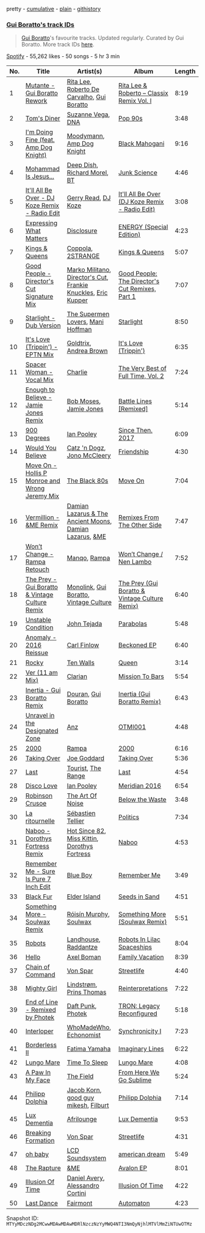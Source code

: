 pretty - [cumulative](/playlists/cumulative/37i9dQZF1DX4fgrmoIzHtd.md) - [plain](/playlists/plain/37i9dQZF1DX4fgrmoIzHtd) - [githistory](https://github.githistory.xyz/mackorone/spotify-playlist-archive/blob/main/playlists/plain/37i9dQZF1DX4fgrmoIzHtd)

### [Gui Boratto's track IDs](https://open.spotify.com/playlist/37i9dQZF1DX4fgrmoIzHtd)

> <a href="spotify:artist:27LGatz1m8aJ7ZaVVWEphc">Gui Boratto</a>'s favourite tracks\. Updated regularly\. Curated by Gui Boratto\. More track IDs <a href="spotify:genre:track\_id">here</a>.

[Spotify](https://open.spotify.com/user/spotify) - 55,262 likes - 50 songs - 5 hr 3 min

| No. | Title | Artist(s) | Album | Length |
|---|---|---|---|---|
| 1 | [Mutante \- Gui Boratto Rework](https://open.spotify.com/track/6pfGxlp0yBwaydQft6qvCr) | [Rita Lee](https://open.spotify.com/artist/7dnT2FUXhjirperXaH22IJ), [Roberto De Carvalho](https://open.spotify.com/artist/4w4ll81d0dR8gz989jjko1), [Gui Boratto](https://open.spotify.com/artist/27LGatz1m8aJ7ZaVVWEphc) | [Rita Lee & Roberto – Classix Remix Vol\. l](https://open.spotify.com/album/1dmsWqBXFAODlZHUyDCFZm) | 8:19 |
| 2 | [Tom's Diner](https://open.spotify.com/track/6bsNvJgf6TCrBenHz1Odzs) | [Suzanne Vega](https://open.spotify.com/artist/3X0tJzVYoWlfjLYI0Ridsw), [DNA](https://open.spotify.com/artist/2rGm8R7YDTbqDCVlNssQyL) | [Pop 90s](https://open.spotify.com/album/2zd6YQN1Y6m8XMpTWsd24S) | 3:48 |
| 3 | [I'm Doing Fine \(feat\. Amp Dog Knight\)](https://open.spotify.com/track/5vOSahSFyo87bRpf3yoBNg) | [Moodymann](https://open.spotify.com/artist/6pohviZSNRueSX7uNu63ZX), [Amp Dog Knight](https://open.spotify.com/artist/503YnJpJW6VVlo328rItz6) | [Black Mahogani](https://open.spotify.com/album/224OuhZ1LThmaYGhD8ikq6) | 9:16 |
| 4 | [Mohammad Is Jesus...](https://open.spotify.com/track/2Bi1tzT54EqOloEaOKGns5) | [Deep Dish](https://open.spotify.com/artist/720JYpdCgHuTmDeryW0wEA), [Richard Morel](https://open.spotify.com/artist/1SLUSG19BtbUxxaxLaf2CP), [BT](https://open.spotify.com/artist/64MoFdq8ORI3V98AR5SPWL) | [Junk Science](https://open.spotify.com/album/3PVDjaftFMiLrtxb3pMvaR) | 4:46 |
| 5 | [It'll All Be Over \- DJ Koze Remix \- Radio Edit](https://open.spotify.com/track/48dojgnBKfp3drKOFdwycc) | [Gerry Read](https://open.spotify.com/artist/5FIfw6s4iYUFu6tA3iIIOQ), [DJ Koze](https://open.spotify.com/artist/1kR99O4MgSTasyeJh8UFCg) | [It'll All Be Over \(DJ Koze Remix \- Radio Edit\)](https://open.spotify.com/album/0T4xFSNi3vOmlC4GUXPfIE) | 3:08 |
| 6 | [Expressing What Matters](https://open.spotify.com/track/3fdnxhT4BD5uM0uPbvCHSf) | [Disclosure](https://open.spotify.com/artist/6nS5roXSAGhTGr34W6n7Et) | [ENERGY \(Special Edition\)](https://open.spotify.com/album/5DAGlKFzRIEUrARoKzguZO) | 4:23 |
| 7 | [Kings & Queens](https://open.spotify.com/track/4FltqWgq9lNJhYHnOMjJ7s) | [Coppola](https://open.spotify.com/artist/3ZWMer3TwUiMxSFYqgfurT), [2STRANGE](https://open.spotify.com/artist/7mnsTGmApJRfHFs1ymmBIi) | [Kings & Queens](https://open.spotify.com/album/57N4CzLOa2UnTf8WG3I6u0) | 5:07 |
| 8 | [Good People \- Director's Cut Signature Mix](https://open.spotify.com/track/2jmdbJC17b8GuK9t04QPRD) | [Marko Militano](https://open.spotify.com/artist/4G71Sd2gnFJrcNqT9nhczK), [Director's Cut](https://open.spotify.com/artist/0sgCVo8Q7D7zCPZL3TytL0), [Frankie Knuckles](https://open.spotify.com/artist/63yl9nDNrHpiAYGlNJxxjc), [Eric Kupper](https://open.spotify.com/artist/2ATkDceAaeLUkxPnJPHGkz) | [Good People: The Director's Cut Remixes, Part 1](https://open.spotify.com/album/6hU5dChzhnj0XBec5U3iOs) | 7:07 |
| 9 | [Starlight \- Dub Version](https://open.spotify.com/track/2x9r2c229qzO4sMI68cR2d) | [The Supermen Lovers](https://open.spotify.com/artist/08dJ0NJ9jMf8qdLmdhQ2yA), [Mani Hoffman](https://open.spotify.com/artist/4h5uH2PyDzfpfZresu96cw) | [Starlight](https://open.spotify.com/album/3UO75WLhEfcx45md7M3bBX) | 8:50 |
| 10 | [It's Love \(Trippin'\) \- EPTN Mix](https://open.spotify.com/track/00NwCKUjcDmmQQox5JAnBD) | [Goldtrix](https://open.spotify.com/artist/4Pif8am2UHNsBFcUA9zthX), [Andrea Brown](https://open.spotify.com/artist/1pFPaJCULP8CZE6y0tbzyn) | [It's Love \(Trippin'\)](https://open.spotify.com/album/4ZL67EHZO6iXprpzl6N5Wc) | 6:35 |
| 11 | [Spacer Woman \- Vocal Mix](https://open.spotify.com/track/6bhFPL4VvCSyh0Dow2P8A3) | [Charlie](https://open.spotify.com/artist/2BVAd0vqvZ21gFCB48WHcz) | [The Very Best of Full Time, Vol\. 2](https://open.spotify.com/album/2YKf9aAhyLdPu7AJKjiEWU) | 7:24 |
| 12 | [Enough to Believe \- Jamie Jones Remix](https://open.spotify.com/track/4LtVrrqpn48l4Iq7KIshmi) | [Bob Moses](https://open.spotify.com/artist/6LHsnRBUYhFyt01PdKXAF5), [Jamie Jones](https://open.spotify.com/artist/4admDxmnri5Zco0xYrJ0ji) | [Battle Lines \[Remixed\]](https://open.spotify.com/album/1rVRWqock6arU9LRN0jHgK) | 5:14 |
| 13 | [900 Degrees](https://open.spotify.com/track/3nBF7oaQBAY6M2eVuUCnYn) | [Ian Pooley](https://open.spotify.com/artist/1m4GViPjIy4T8Pd0Iz6hRS) | [Since Then\. 2017](https://open.spotify.com/album/74FdEWxQOWLu9lBEuMmdmM) | 6:09 |
| 14 | [Would You Believe](https://open.spotify.com/track/0HvtGDMR4hVmNK3HBUIUOS) | [Catz 'n Dogz](https://open.spotify.com/artist/5tYqFEuFELxnJZgGmmsfSh), [Jono McCleery](https://open.spotify.com/artist/23usQJ95w7f95tnN4MJEgy) | [Friendship](https://open.spotify.com/album/6xmqbQZeI90wR4inGj3snR) | 4:30 |
| 15 | [Move On \- Hollis P Monroe and Wrong Jeremy Mix](https://open.spotify.com/track/6JfkjVHAiiHLstuGmlTlpw) | [The Black 80s](https://open.spotify.com/artist/5cYxob4Dt5P2jCTKvZULxW) | [Move On](https://open.spotify.com/album/3rCke6u6yIFmGduY5qIfXE) | 7:04 |
| 16 | [Vermillion \- &ME Remix](https://open.spotify.com/track/14sXAzJk59scwHtuQjOIlM) | [Damian Lazarus & The Ancient Moons](https://open.spotify.com/artist/6eWDcQUkr1JSLQLn5j6dsc), [Damian Lazarus](https://open.spotify.com/artist/3EIJ8wiUHbgkRCt5cpRrQv), [&ME](https://open.spotify.com/artist/5mIowAJMp7RKNheelruV5z) | [Remixes From The Other Side](https://open.spotify.com/album/4JlKhvgS86NmWsQlQ5BGq0) | 7:47 |
| 17 | [Won’t Change \- Rampa Retouch](https://open.spotify.com/track/7zj7FsIhzCcJRAJGvGHS7p) | [Manqo](https://open.spotify.com/artist/5RkXCaTig73NAHGMmDgyoQ), [Rampa](https://open.spotify.com/artist/08jywfUS0hp8XYlYs0cvz8) | [Won’t Change / Nen Lambo](https://open.spotify.com/album/5o83vLoMPvQZXYqfzNM68I) | 7:52 |
| 18 | [The Prey \- Gui Boratto & Vintage Culture Remix](https://open.spotify.com/track/7vXoveyI4GRF6VBRPayZpo) | [Monolink](https://open.spotify.com/artist/2I4hRNCYkPKJQlkoEZKjYx), [Gui Boratto](https://open.spotify.com/artist/27LGatz1m8aJ7ZaVVWEphc), [Vintage Culture](https://open.spotify.com/artist/28uJnu5EsrGml2tBd7y8ts) | [The Prey \(Gui Boratto & Vintage Culture Remix\)](https://open.spotify.com/album/10dJSNEtG0jPua0J2g1QPI) | 6:40 |
| 19 | [Unstable Condition](https://open.spotify.com/track/39xkKxJDrBkvzMIof2ezKX) | [John Tejada](https://open.spotify.com/artist/2JWmMcE8Z0vapxOIiT7PLq) | [Parabolas](https://open.spotify.com/album/1ysY4ZKWker8yinW7hg5Jx) | 5:48 |
| 20 | [Anomaly \- 2016 Reissue](https://open.spotify.com/track/348kJABLDnxa9pFGobIyZh) | [Carl Finlow](https://open.spotify.com/artist/6g7KhV5p6W6oK0gZJkZXZW) | [Beckoned EP](https://open.spotify.com/album/3qlIuw9mIxThgnXboKKCih) | 6:40 |
| 21 | [Rocky](https://open.spotify.com/track/79BpfjCZi5r16P0vZNyKwz) | [Ten Walls](https://open.spotify.com/artist/4veIvBHKoUacjuoMOm3vsg) | [Queen](https://open.spotify.com/album/77QWwGpVhglrUy859OCm0O) | 3:14 |
| 22 | [Ver \(11 am Mix\)](https://open.spotify.com/track/2oC6A97Ob4IsvFpAXonDxW) | [Clarian](https://open.spotify.com/artist/2polW59xyLfTDB4E5Ig7Xa) | [Mission To Bars](https://open.spotify.com/album/6JYlxfKYqun1GvGz0e5JoC) | 5:54 |
| 23 | [Inertia \- Gui Boratto Remix](https://open.spotify.com/track/22Srp74oCRd07Rnb3VWsHn) | [Douran](https://open.spotify.com/artist/3Rvdn0CASBunaYXQHEKIoQ), [Gui Boratto](https://open.spotify.com/artist/27LGatz1m8aJ7ZaVVWEphc) | [Inertia \(Gui Boratto Remix\)](https://open.spotify.com/album/3bVZseWh8vMnTFt3sEA83a) | 6:43 |
| 24 | [Unravel in the Designated Zone](https://open.spotify.com/track/10IxtRq6xz3ABo8E9aDROE) | [Anz](https://open.spotify.com/artist/1Ysz8yMgr4g1Ol3l1m3yOt) | [OTMI001](https://open.spotify.com/album/12w3hePulByvTE7fOF0r6W) | 4:48 |
| 25 | [2000](https://open.spotify.com/track/1aXWYqpdI601RhN7dhLSuR) | [Rampa](https://open.spotify.com/artist/08jywfUS0hp8XYlYs0cvz8) | [2000](https://open.spotify.com/album/2ziNJ44NFQHr7MH5WUBRs2) | 6:16 |
| 26 | [Taking Over](https://open.spotify.com/track/1nvBoPz0o0Y5WYT5aaoSKZ) | [Joe Goddard](https://open.spotify.com/artist/380fnmlGnkyueBMqGWx2k5) | [Taking Over](https://open.spotify.com/album/5jEBgUyhPLu3QUoZvbRdCa) | 5:36 |
| 27 | [Last](https://open.spotify.com/track/0n1KK4wHT71v40NBhOCbfz) | [Tourist](https://open.spotify.com/artist/2ABBMkcUeM9hdpimo86mo6), [The Range](https://open.spotify.com/artist/5xsSdtWHooM9IL5WnDWTdD) | [Last](https://open.spotify.com/album/7fW6TfL1hggdSSrCA9h13E) | 4:54 |
| 28 | [Disco Love](https://open.spotify.com/track/4gb7wFrlBXabMyX8fAkAcW) | [Ian Pooley](https://open.spotify.com/artist/1m4GViPjIy4T8Pd0Iz6hRS) | [Meridian 2016](https://open.spotify.com/album/7IevppU9STA3qUXHvkbKK9) | 6:54 |
| 29 | [Robinson Crusoe](https://open.spotify.com/track/0JgU7cgt7M4SQUBchENA9C) | [The Art Of Noise](https://open.spotify.com/artist/77zrvBORXcnTyysjjKRfBU) | [Below the Waste](https://open.spotify.com/album/2gtUqMGKwcQIWjxDo2S0qw) | 3:48 |
| 30 | [La ritournelle](https://open.spotify.com/track/0qG1teoBvooRo7Z5Z8edCk) | [Sébastien Tellier](https://open.spotify.com/artist/23ymPLjbtAMzTJS2qRtQ8Z) | [Politics](https://open.spotify.com/album/05MRLgXFBdHFMww01vbvWY) | 7:34 |
| 31 | [Naboo \- Dorothys Fortress Remix](https://open.spotify.com/track/3bmWxCjl9dTRLyW9mRwLvB) | [Hot Since 82](https://open.spotify.com/artist/1tRBmMtER4fGrzrt8O9VpS), [Miss Kittin](https://open.spotify.com/artist/3QhNv79NoIvarU6N57GBzL), [Dorothys Fortress](https://open.spotify.com/artist/6VLxD1WKg1ykIzBC9nuDAN) | [Naboo](https://open.spotify.com/album/5eCYzeSNQwpMNo8F1jlWhd) | 4:53 |
| 32 | [Remember Me \- Sure Is Pure 7 Inch Edit](https://open.spotify.com/track/3dipSm7lWInMbL3hRuMNBg) | [Blue Boy](https://open.spotify.com/artist/5wAkbDfgFUeXzWO4rdPQiG) | [Remember Me](https://open.spotify.com/album/12VFylHDX01Xw4joC9wH6Z) | 3:49 |
| 33 | [Black Fur](https://open.spotify.com/track/51loDBKDk2hhKZCC9DoSTP) | [Elder Island](https://open.spotify.com/artist/3EnbnmqrrvApHJs6FMvYik) | [Seeds in Sand](https://open.spotify.com/album/4IZtfkdzACIDkdBXq6N5vH) | 4:51 |
| 34 | [Something More \- Soulwax Remix](https://open.spotify.com/track/4PWEykGSiHKHPolL4TVNjw) | [Róisín Murphy](https://open.spotify.com/artist/3qwabfaWewpfli7hMNM3O8), [Soulwax](https://open.spotify.com/artist/43mWhBXSflupNLuNjM5vff) | [Something More \(Soulwax Remix\)](https://open.spotify.com/album/71f1YS367eaqIsPQi58Ylt) | 5:51 |
| 35 | [Robots](https://open.spotify.com/track/4JLHvLj1cHJpopm40v32lY) | [Landhouse](https://open.spotify.com/artist/0b05DhI4gD2fNDlqbFBOyt), [Raddantze](https://open.spotify.com/artist/1GHfdjpfUhB42zcMKm2EOL) | [Robots In Lilac Spaceships](https://open.spotify.com/album/1pRQnDjYshduiknpZpWrPc) | 8:04 |
| 36 | [Hello](https://open.spotify.com/track/73z0nxgDAKFdbjtOOPzRf8) | [Axel Boman](https://open.spotify.com/artist/59qo8jHDlC1i30HVjQQW3O) | [Family Vacation](https://open.spotify.com/album/1im9R8CDiJAosjTn35shqA) | 8:39 |
| 37 | [Chain of Command](https://open.spotify.com/track/5SmZpH8Aeq0EMwGTEa12ob) | [Von Spar](https://open.spotify.com/artist/6rRQbKeGYpX8armrlaxWcn) | [Streetlife](https://open.spotify.com/album/3r48EfIaSFTynvzXkFj28b) | 4:40 |
| 38 | [Mighty Girl](https://open.spotify.com/track/59lfOvSJkOme1bUrzOn3PO) | [Lindstrøm](https://open.spotify.com/artist/2vTtjIqZ7hW0W15t1ApKTB), [Prins Thomas](https://open.spotify.com/artist/4rsEVNO1tGTY0beCnsnHi6) | [Reinterpretations](https://open.spotify.com/album/4NZt8kIivC0Khq2MRoTY4I) | 7:22 |
| 39 | [End of Line \- Remixed by Photek](https://open.spotify.com/track/2UBYw2qf9PkvoKQ610ocft) | [Daft Punk](https://open.spotify.com/artist/4tZwfgrHOc3mvqYlEYSvVi), [Photek](https://open.spotify.com/artist/3hXDMlrPegHRO0zUvBsRSI) | [TRON: Legacy Reconfigured](https://open.spotify.com/album/382ObEPsp2rxGrnsizN5TX) | 5:18 |
| 40 | [Interloper](https://open.spotify.com/track/1UgMLFmeVyphjePcN1TNpq) | [WhoMadeWho](https://open.spotify.com/artist/50Lr1puweM1hFsF1LpIZLM), [Echonomist](https://open.spotify.com/artist/3ujc8l2JVYwGgAPU7KRRl3) | [Synchronicity I](https://open.spotify.com/album/3Ygk7ALQhqkyWmIK4wwSIY) | 7:23 |
| 41 | [Borderless II](https://open.spotify.com/track/6r5FHlXksRbAVXXaMvfTiu) | [Fatima Yamaha](https://open.spotify.com/artist/7eZRt08LoDy0nfIS6OwyMP) | [Imaginary Lines](https://open.spotify.com/album/52TCSSFCj4Zr8KCiijwplp) | 6:22 |
| 42 | [Lungo Mare](https://open.spotify.com/track/49eOvWATMHtPnJ018sNhum) | [Time To Sleep](https://open.spotify.com/artist/7EFMIaeoeTaEPZo7D8IXw0) | [Lungo Mare](https://open.spotify.com/album/264d41a6QmPYfMBZpdm1KK) | 4:08 |
| 43 | [A Paw In My Face](https://open.spotify.com/track/2Kn4IrAsj0Af2w4PQFTf7r) | [The Field](https://open.spotify.com/artist/23MIhFHpoOuhtEHZDrrnCS) | [From Here We Go Sublime](https://open.spotify.com/album/5oNWGhIs9vpB6FJ6rv5VuO) | 5:24 |
| 44 | [Philipp Dolphia](https://open.spotify.com/track/4yrmNn7vsXtMkssVedBais) | [Jacob Korn](https://open.spotify.com/artist/3P86wrM6fNUokU6JLbjOYx), [good guy mikesh](https://open.spotify.com/artist/5F1botl1yQKgaFE4AFz4ZH), [Filburt](https://open.spotify.com/artist/1vGLThg91o4DzDa04sENLa) | [Philipp Dolphia](https://open.spotify.com/album/33JfpvpDtIRux9Hood8XZr) | 7:14 |
| 45 | [Lux Dementia](https://open.spotify.com/track/3QDWNSDUDZw3zyG35madtc) | [Afrilounge](https://open.spotify.com/artist/4N54QtQOrL2Vy57DKud9Ec) | [Lux Dementia](https://open.spotify.com/album/0x6DZ4tGN51BeGnwSeZi04) | 9:53 |
| 46 | [Breaking Formation](https://open.spotify.com/track/18DUuot6QcFh7TGK1d1e1F) | [Von Spar](https://open.spotify.com/artist/6rRQbKeGYpX8armrlaxWcn) | [Streetlife](https://open.spotify.com/album/3r48EfIaSFTynvzXkFj28b) | 4:31 |
| 47 | [oh baby](https://open.spotify.com/track/53PkA8aXiwH4ppa0V0iO7o) | [LCD Soundsystem](https://open.spotify.com/artist/066X20Nz7iquqkkCW6Jxy6) | [american dream](https://open.spotify.com/album/4AF1M7bGCFL3LHCtXUUXw5) | 5:49 |
| 48 | [The Rapture](https://open.spotify.com/track/5ySBb2ctQ3wlSHVgphxdYh) | [&ME](https://open.spotify.com/artist/5mIowAJMp7RKNheelruV5z) | [Avalon EP](https://open.spotify.com/album/7iZ6nGgVLPsmMMTJq3A1dI) | 8:01 |
| 49 | [Illusion Of Time](https://open.spotify.com/track/02svSerh4F5X5Fn3rdnd93) | [Daniel Avery](https://open.spotify.com/artist/1EULJuDFWpZ9xg4YwtUGGt), [Alessandro Cortini](https://open.spotify.com/artist/6cGVZq9WhCCRkTnn4cJYOg) | [Illusion Of Time](https://open.spotify.com/album/60zljcyghRa4eCzf8nxeJU) | 4:22 |
| 50 | [Last Dance](https://open.spotify.com/track/6w8tUj6gm9kHKYrYoNR47r) | [Fairmont](https://open.spotify.com/artist/2Ch5FKvelQEglFpISkr7Po) | [Automaton](https://open.spotify.com/album/46cBeOOFRsQQmeIOHmH0Vz) | 4:23 |

Snapshot ID: `MTYyMDczNDg2MCwwMDAwMDAwMDRlNzczNzYyMWQ4NTI3NmQyNjhlMTVlMmZiNTUwOTMz`
